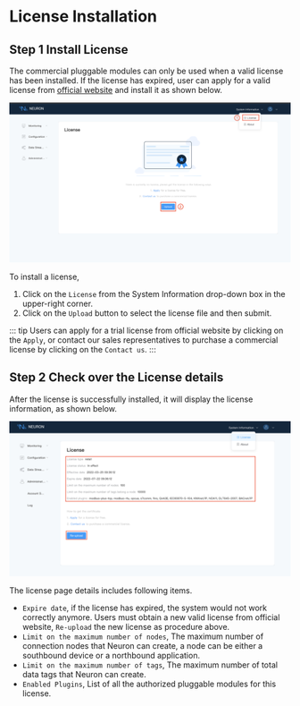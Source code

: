 # License Installation

## Step 1 Install License

The commercial pluggable modules can only be used when a valid license has been installed. If the license has expired, user can apply for a valid license from [official website](https://www.emqx.com/en/apply-licenses/neuron) and install it as shown below.

![license-null](./assets/license-null.png)

To install a license,

1. Click on the `License` from the System Information drop-down box in the upper-right corner.
2. Click on the `Upload` button to select the license file and then submit.

::: tip
Users can apply for a trial license from official website by clicking on the `Apply`, or contact our sales representatives to purchase a commercial license by clicking on the `Contact us`.
:::

## Step 2 Check over the License details

After the license is successfully installed, it will display the license information, as shown below.

![license](./assets/license.png)

The license page details includes following items.

* `Expire date`, if the license has expired, the system would not work correctly anymore. Users must obtain a new valid license from official website, `Re-upload` the new license as procedure above.
* `Limit on the maximum number of nodes`, The maximum number of connection nodes that Neuron can create, a node can be either a southbound device or a northbound application.
* `Limit on the maximum number of tags`, The maximum number of total data tags that Neuron can create.
* `Enabled Plugins`, List of all the authorized pluggable modules for this license.
